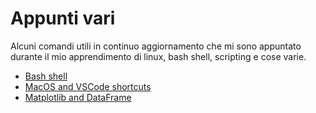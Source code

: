 # Appunti vari
Alcuni comandi utili in continuo aggiornamento che mi sono appuntato durante il mio apprendimento di linux, bash shell, scripting e cose varie.

* [Bash shell](bash-shell.md)
* [MacOS and VSCode shortcuts](shortcuts-mac-vscode.md)
* [Matplotlib and DataFrame](matplotlib.md)
